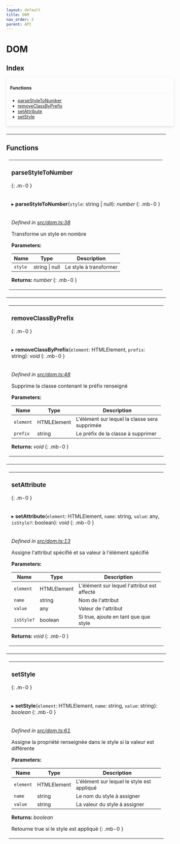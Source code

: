 ```yaml
---
layout: default
title: DOM
nav_order: 3
parent: API
---
```


# DOM

## Index

<div style="width: 100%;max-width: 100%;margin-bottom: 1.5rem;border-radius: 4px;box-shadow: 0 1px 2px rgba(0,0,0,0.12), 0 3px 10px rgba(0,0,0,0.08);padding: .5rem .75rem;">
<div style="font-weight:bold;padding: 1rem 0 .5rem;border-bottom: 1px solid rgba(238,235,238,0.5);">
Functions
</div>
<div style="margin-top: 0.5rem;" markdown="1">

* [parseStyleToNumber](_dom_.dom.md#parsestyletonumber)
* [removeClassByPrefix](_dom_.dom.md#removeclassbyprefix)
* [setAttribute](_dom_.dom.md#setattribute)
* [setStyle](_dom_.dom.md#setstyle)

</div>
</div>

---

## Functions

<table style="padding: 0.5rem;">
<tr>
<td markdown="1">

###  parseStyleToNumber
{: .m-0 }

</td>
</tr>
<tr>
<td markdown="1">

▸ **parseStyleToNumber**(`style`: string \| null): *number*
{: .mb-0 }

</td>
</tr>
<tr>
<td markdown="1">

*Defined in [src/dom.ts:38](https://github.com/NicolasBoyer/wapitis/blob/d619f93/src/dom.ts#L38)*

Transforme un style en nombre

**Parameters:**

| Name    | Type               | Description            |
| ------- | ------------------ | ---------------------- |
| `style` | string &#124; null | Le style à transformer |

**Returns:** *number*
{: .mb-0 }

</td>
</tr>
</table>

___

<table style="padding: 0.5rem;">
<tr>
<td markdown="1">

###  removeClassByPrefix
{: .m-0 }

</td>
</tr>
<tr>
<td markdown="1">

▸ **removeClassByPrefix**(`element`: HTMLElement, `prefix`: string): *void*
{: .mb-0 }

</td>
</tr>
<tr>
<td markdown="1">

*Defined in [src/dom.ts:48](https://github.com/NicolasBoyer/wapitis/blob/d619f93/src/dom.ts#L48)*

Supprime la classe contenant le préfix renseigné

**Parameters:**

| Name      | Type        | Description                                   |
| --------- | ----------- | --------------------------------------------- |
| `element` | HTMLElement | L'élément sur lequel la classe sera supprimée |
| `prefix`  | string      | Le préfix de la classe à supprimer            |

**Returns:** *void*
{: .mb-0 }

</td>
</tr>
</table>

___

<table style="padding: 0.5rem;">
<tr>
<td markdown="1">

###  setAttribute
{: .m-0 }

</td>
</tr>
<tr>
<td markdown="1">

▸ **setAttribute**(`element`: HTMLElement, `name`: string, `value`: any, `isStyle?`: boolean): *void*
{: .mb-0 }

</td>
</tr>
<tr>
<td markdown="1">

*Defined in [src/dom.ts:13](https://github.com/NicolasBoyer/wapitis/blob/d619f93/src/dom.ts#L13)*

Assigne l'attribut spécifié et sa valeur à l'élément spécifié

**Parameters:**

| Name       | Type        | Description                                 |
| ---------- | ----------- | ------------------------------------------- |
| `element`  | HTMLElement | L'élément sur lequel l'attribut est affecté |
| `name`     | string      | Nom de l'attribut                           |
| `value`    | any         | Valeur de l'attribut                        |
| `isStyle?` | boolean     | Si true, ajoute en tant que que style       |

**Returns:** *void*
{: .mb-0 }

</td>
</tr>
</table>

___

<table style="padding: 0.5rem;">
<tr>
<td markdown="1">

###  setStyle
{: .m-0 }

</td>
</tr>
<tr>
<td markdown="1">

▸ **setStyle**(`element`: HTMLElement, `name`: string, `value`: string): *boolean*
{: .mb-0 }

</td>
</tr>
<tr>
<td markdown="1">

*Defined in [src/dom.ts:61](https://github.com/NicolasBoyer/wapitis/blob/d619f93/src/dom.ts#L61)*

Assigne la propriété renseignée dans le style si la valeur est différente

**Parameters:**

| Name      | Type        | Description                                |
| --------- | ----------- | ------------------------------------------ |
| `element` | HTMLElement | L'élément sur lequel le style est appliqué |
| `name`    | string      | Le nom du style à assigner                 |
| `value`   | string      | La valeur du style à assigner              |

**Returns:** *boolean*

Retourne true si le style est appliqué
{: .mb-0 }

</td>
</tr>
</table>